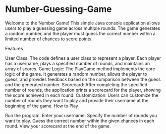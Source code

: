 # Number-Guessing-Game
Welcome to the Number Game! This simple Java console application allows users to play a guessing game across multiple rounds. The game generates a random number, and the player must guess the correct number within a limited number of chances to score points.

Features

User Class: The code defines a user class to represent a player. Each player has a username, plays a specified number of rounds, and maintains an array of scores.
Game Logic: The PlayGame method implements the core logic of the game. It generates a random number, allows the player to guess, and provides feedback based on the comparison between the guess and the generated number.
Scorecard: After completing the specified number of rounds, the application prints a scorecard for the player, showing the score achieved in each round.
Customization: Users can customize the number of rounds they want to play and provide their username at the beginning of the game.
How to Play

Run the program.
Enter your username.
Specify the number of rounds you want to play.
Guess the correct number within the given chances in each round.
View your scorecard at the end of the game.
